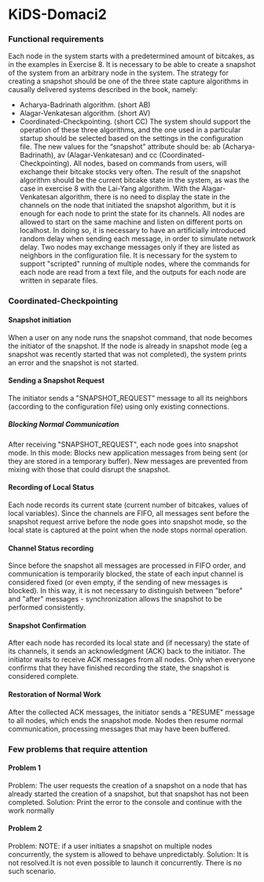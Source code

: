 # KiDS-Domaci2

### Functional requirements
Each node in the system starts with a predetermined amount of bitcakes, as in the examples in Exercise 8.
It is necessary to be able to create a snapshot of the system from an arbitrary node in the system. The strategy for creating a snapshot should be one of the three state capture algorithms in causally delivered systems described in the book, namely:
* Acharya-Badrinath algorithm. (short AB)
* Alagar-Venkatesan algorithm. (short AV)
* Coordinated-Checkpointing.   (short CC)
The system should support the operation of these three algorithms, and the one used in a particular startup should be selected based on the settings in the configuration file. The new values ​​for the “snapshot” attribute should be: ab (Acharya-Badrinath), av (Alagar-Venkatesan) and cc (Coordinated-Checkpointing).
All nodes, based on commands from users, will exchange their bitcake stocks very often. The result of the snapshot algorithm should be the current bitcake state in the system, as was the case in exercise 8 with the Lai-Yang algorithm. With the Alagar-Venkatesan algorithm, there is no need to display the state in the channels on the node that initiated the snapshot algorithm, but it is enough for each node to print the state for its channels.
All nodes are allowed to start on the same machine and listen on different ports on localhost. In doing so, it is necessary to have an artificially introduced random delay when sending each message, in order to simulate network delay.
Two nodes may exchange messages only if they are listed as neighbors in the configuration file.
It is necessary for the system to support "scripted" running of multiple nodes, where the commands for each node are read from a text file, and the outputs for each node are written in separate files.

### Coordinated-Checkpointing
#### Snapshot initiation
When a user on any node runs the snapshot command, that node becomes the initiator of the snapshot.
If the node is already in snapshot mode (eg a snapshot was recently started that was not completed), the system prints an error and the snapshot is not started.

#### Sending a Snapshot Request
The initiator sends a "SNAPSHOT_REQUEST" message to all its neighbors (according to the configuration file) using only existing connections.
##### Blocking Normal Communication
After receiving "SNAPSHOT_REQUEST", each node goes into snapshot mode. In this mode:
Blocks new application messages from being sent (or they are stored in a temporary buffer).
New messages are prevented from mixing with those that could disrupt the snapshot.
#### Recording of Local Status
Each node records its current state (current number of bitcakes, values ​​of local variables).
Since the channels are FIFO, all messages sent before the snapshot request arrive before the node goes into snapshot mode, so the local state is captured at the point when the node stops normal operation.
#### Channel Status recording
Since before the snapshot all messages are processed in FIFO order, and communication is temporarily blocked, the state of each input channel is considered fixed (or even empty, if the sending of new messages is blocked).
In this way, it is not necessary to distinguish between "before" and "after" messages - synchronization allows the snapshot to be performed consistently.
#### Snapshot Confirmation
After each node has recorded its local state and (if necessary) the state of its channels, it sends an acknowledgment (ACK) back to the initiator.
The initiator waits to receive ACK messages from all nodes. Only when everyone confirms that they have finished recording the state, the snapshot is considered complete.
#### Restoration of Normal Work
After the collected ACK messages, the initiator sends a "RESUME" message to all nodes, which ends the snapshot mode.
Nodes then resume normal communication, processing messages that may have been buffered.

### Few problems that require attention

#### Problem 1
Problem: The user requests the creation of a snapshot on a node that has already started the creation of a snapshot, but that snapshot has not been completed. 
Solution: Print the error to the console and continue with the work normally

#### Problem 2
Problem: NOTE: if a user initiates a snapshot on multiple nodes concurrently, the system is allowed to behave unpredictably.
Solution: It is not resolved.It is not even possible to launch it concurrently. There is no such scenario.
